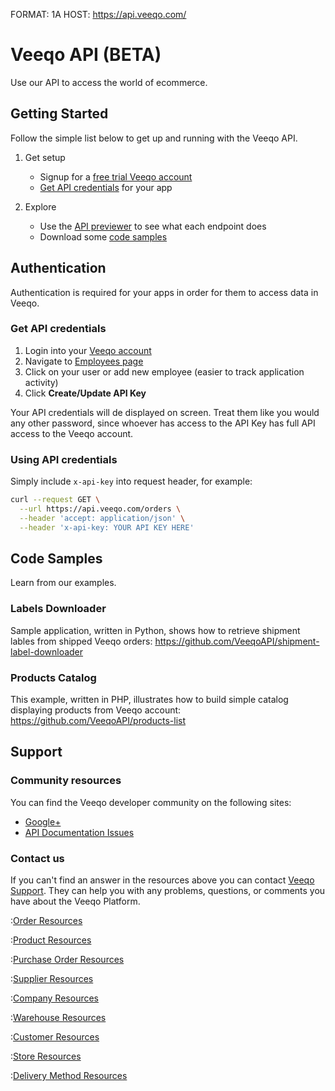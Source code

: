FORMAT: 1A
HOST: https://api.veeqo.com/

# Veeqo API (BETA)

Use our API to access the world of ecommerce.

## Getting Started

Follow the simple list below to get up and running with the Veeqo API.

1. Get setup
    * Signup for a [free trial Veeqo account](http://www.veeqo.com/)
    * [Get API credentials](/#introduction/authentication) for your app

2. Explore
    * Use the [API previewer](/#reference/orders) to see what each endpoint does
    * Download some [code samples](/#introduction/code-samples)

## Authentication

Authentication is required for your apps in order for them to access data in Veeqo.

### Get API credentials

1. Login into your [Veeqo account](https://app.veeqo.com/login)
2. Navigate to [Employees page](https://app.veeqo.com/employees)
3. Click on your user or add new employee (easier to track application activity)
4. Click **Create/Update API Key**

Your API credentials will de displayed on screen. Treat them like you would
any other password, since whoever has access to the API Key has full API access
to the Veeqo account.

### Using API credentials

Simply include `x-api-key` into request header, for example:

```bash
curl --request GET \
  --url https://api.veeqo.com/orders \
  --header 'accept: application/json' \
  --header 'x-api-key: YOUR API KEY HERE'
```

## Code Samples

Learn from our examples.

### Labels Downloader

Sample application, written in Python, shows how to retrieve shipment lables
from shipped Veeqo orders: https://github.com/VeeqoAPI/shipment-label-downloader

### Products Catalog

This example, written in PHP, illustrates how to build simple catalog
displaying products from Veeqo account: https://github.com/VeeqoAPI/products-list

## Support

### Community resources

You can find the Veeqo developer community on the following sites:

* [Google+](https://plus.google.com/communities/106053163460449492137)
* [API Documentation Issues](https://github.com/veeqoapi/api-docs/issues)

### Contact us

If you can't find an answer in the resources above you can contact [Veeqo Support](http://help.veeqo.com/).
They can help you with any problems, questions, or comments you have about the
Veeqo Platform.

:[Order Resources](resources/orders.md)

:[Product Resources](resources/products.md)

:[Purchase Order Resources](resources/purchase_orders.md)

:[Supplier Resources](resources/suppliers.md)

:[Company Resources](resources/company.md)

:[Warehouse Resources](resources/warehouses.md)

:[Customer Resources](resources/customers.md)

:[Store Resources](resources/stores.md)

:[Delivery Method Resources](resources/delivery_methods.md)
